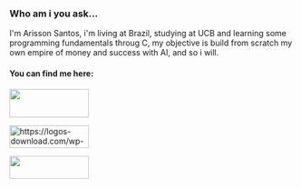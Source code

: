 

<h3> Who am i you ask... </h3>
I'm Arisson Santos, i'm living at Brazil, studying at UCB and learning some programming fundamentals throug C, my objective is build from scratch my own empire of money and success with AI, and so i will.


<h4> You can find me here: </h4>

<div align="left">
<a href="https://www.facebook.com/ArissonSancto"><img src="https://upload.wikimedia.org/wikipedia/commons/thumb/7/7c/Facebook_New_Logo_%282015%29.svg/2560px-Facebook_New_Logo_%282015%29.svg.png" width="140" height="50"/></a> 

<a href="https://www.linkedin.com/in/arisson-santos-96405a245/"><img src="https://logos-download.com/wp-content/uploads/2016/03/LinkedIn_Logo_2019.png" alt="https://logos-download.com/wp-content/uploads/2016/03/LinkedIn_Logo_2019.png" class="shrinkToFit transparent" width="140" height="40"></a>

<a href="https://www.beecrowd.com.br/judge/en/profile/732924"><img src="https://camo.githubusercontent.com/38d44389f0e6e510bcd916cffb484df9026d4d374160c290f94d1d3db4efb3ca/68747470733a2f2f7777772e62656563726f77642e636f6d2e62722f686f6d652f77702d636f6e74656e742f75706c6f6164732f323032312f30382f62656563726f77645f5f726f786f486f72436c65616e2d736d616c6c2d504e472d312e706e67" width="140" height="40"/></a>
  
  </div>

  






  
